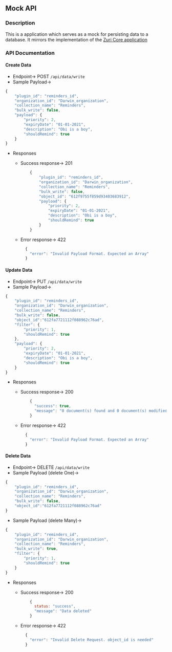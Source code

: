 ## Mock API

### Description
This is a application which serves as a mock for persisting data to a database. It mirrors the implementation of the [Zuri Core application](https://github.com/zurichat/zc_core/tree/main/data#readme)

### API Documentation

#### Create Data 

- Endpoint-> POST `/api/data/write`
- Sample Payload-> 
```js
{
    "plugin_id": "reminders_id", 
    "organization_id": "Darwin_organization", 
    "collection_name": "Reminders", 
    "bulk_write": false, 
    "payload": {
		"priority": 2,
		"expiryDate": "01-01-2021",
		"description": "Obi is a boy",
		"shouldRemind": true
    }
}
```

- Responses
  - Success response-> 201
    ```js
        {
            "plugin_id": "reminders_id",
            "organization_id": "Darwin_organization",
            "collection_name": "Reminders",
            "bulk_write": false,
            "object_id": "612f9755f859d93403683912",
            "payload": {
                "priority": 2,
                "expiryDate": "01-01-2021",
                "description": "Obi is a boy",
                "shouldRemind": true
            }
        }
    ``` 

  - Error response-> 422
    ```js 
      {
        "error": "Invalid Payload Format. Expected an Array"
      }
    ```


#### Update Data 

- Endpoint-> PUT `/api/data/write`
- Sample Payload-> 
```js
{
    "plugin_id": "reminders_id", 
    "organization_id": "Darwin_organization", 
    "collection_name": "Reminders", 
    "bulk_write": false,
    "object_id":"612fa7721112f088962c76ad",
    "filter": {
    	"priority": 1,
    	"shouldRemind": true
    },
    "payload": {
		"priority": 2,
		"expiryDate": "01-01-2021",
		"description": "Obi is a boy",
		"shouldRemind": true
    }
}
```

- Responses
  - Success response-> 200
    ```js
        {
          "success": true,
          "message": "0 document(s) found and 0 document(s) modified."
        }
    ``` 

  - Error response-> 422
    ```js 
      {
        "error": "Invalid Payload Format. Expected an Array"
      }
    ``` 

#### Delete Data 

- Endpoint-> DELETE `/api/data/write`
- Sample Payload (delete One)-> 
```js
{
    "plugin_id": "reminders_id", 
    "organization_id": "Darwin_organization", 
    "collection_name": "Reminders", 
    "bulk_write": false,
    "object_id":"612fa7721112f088962c76ad"
}
```
- Sample Payload (delete Many)-> 
```js
{
    "plugin_id": "reminders_id", 
    "organization_id": "Darwin_organization", 
    "collection_name": "Reminders", 
    "bulk_write": true,
    "filter": {
    	"priority": 1,
    	"shouldRemind": true
    }
}
```

- Responses
  - Success response-> 200
    ```js
        {
          status: "success",
          "message": "Data deleted"
        }
    ``` 

  - Error response-> 422
    ```js 
      {
        "error": "Invalid Delete Request. object_id is needed"
      }
    ``` 
